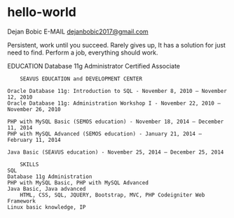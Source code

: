 # hello-world

Dejan Bobic 
E-MAIL dejanbobic2017@gmail.com

Persistent, work until you succeed. Rarely gives up, It has a solution for just need to find. 
Perform a job, everything should work.

EDUCATION	Database 11g Administrator Certified Associate
   	
	 	SEAVUS EDUCATION and DEVELOPMENT CENTER

	Oracle Database 11g: Introduction to SQL - November 8, 2010 – November 12, 2010
	Oracle Database 11g: Administration Workshop I - November 22, 2010 – November 26, 2010

	PHP with MySQL Basic (SEMOS education) - November 18, 2014 – December 11, 2014
	PHP with MySQL Advanced	(SEMOS education) - January 21, 2014 – February 11, 2014

	Java Basic (SEAVUS education) - November 25, 2014 – December 25, 2014
		
		SKILLS
	SQL
	Database 11g Administration		
	PHP with MySQL Basic, PHP with MySQL Advanced
	Java Basic, Java advanced
        HTML, CSS, SQL, JQUERY, Bootstrap, MVC, PHP Codeigniter Web Framework
	Linux basic knowledge, IP
